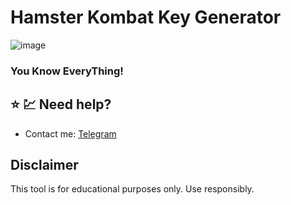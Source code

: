 # Hamster Kombat Key Generator
![image](https://github.com/user-attachments/assets/454fe5bd-f84c-461b-9d15-f58dcb30fefc)

### You Know EveryThing!

## ⭐ 💹 Need help? 
- Contact me: [Telegram](https://t.me/MamarezaAlipour)

## Disclaimer

This tool is for educational purposes only. Use responsibly.
